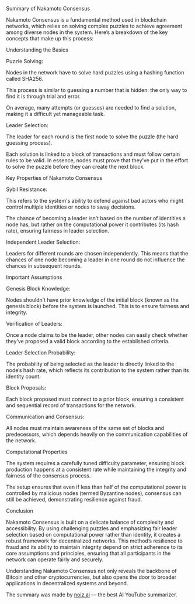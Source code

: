 Summary of Nakamoto Consensus



Nakamoto Consensus is a fundamental method used in blockchain networks, which relies on solving complex puzzles to achieve agreement among diverse nodes in the system. Here’s a breakdown of the key concepts that make up this process:



Understanding the Basics



Puzzle Solving:



Nodes in the network have to solve hard puzzles using a hashing function called SHA256.

This process is similar to guessing a number that is hidden: the only way to find it is through trial and error.

On average, many attempts (or guesses) are needed to find a solution, making it a difficult yet manageable task.



Leader Selection:



The leader for each round is the first node to solve the puzzle (the hard guessing process).

Each solution is linked to a block of transactions and must follow certain rules to be valid. In essence, nodes must prove that they’ve put in the effort to solve the puzzle before they can create the next block.

Key Properties of Nakamoto Consensus



Sybil Resistance:



This refers to the system's ability to defend against bad actors who might control multiple identities or nodes to sway decisions.

The chance of becoming a leader isn’t based on the number of identities a node has, but rather on the computational power it contributes (its hash rate), ensuring fairness in leader selection.



Independent Leader Selection:



Leaders for different rounds are chosen independently. This means that the chances of one node becoming a leader in one round do not influence the chances in subsequent rounds.

Important Assumptions



Genesis Block Knowledge:



Nodes shouldn’t have prior knowledge of the initial block (known as the genesis block) before the system is launched. This is to ensure fairness and integrity.



Verification of Leaders:



Once a node claims to be the leader, other nodes can easily check whether they’ve proposed a valid block according to the established criteria.



Leader Selection Probability:



The probability of being selected as the leader is directly linked to the node’s hash rate, which reflects its contribution to the system rather than its identity count.



Block Proposals:



Each block proposed must connect to a prior block, ensuring a consistent and sequential record of transactions for the network.



Communication and Consensus:



All nodes must maintain awareness of the same set of blocks and predecessors, which depends heavily on the communication capabilities of the network.

Computational Properties

The system requires a carefully tuned difficulty parameter, ensuring block production happens at a consistent rate while maintaining the integrity and fairness of the consensus process.

The setup ensures that even if less than half of the computational power is controlled by malicious nodes (termed Byzantine nodes), consensus can still be achieved, demonstrating resilience against fraud.

Conclusion



Nakamoto Consensus is built on a delicate balance of complexity and accessibility. By using challenging puzzles and emphasizing fair leader selection based on computational power rather than identity, it creates a robust framework for decentralized networks. This method’s resilience to fraud and its ability to maintain integrity depend on strict adherence to its core assumptions and principles, ensuring that all participants in the network can operate fairly and securely.



Understanding Nakamoto Consensus not only reveals the backbone of Bitcoin and other cryptocurrencies, but also opens the door to broader applications in decentralized systems and beyond.

The summary was made by [noiz.ai](https://noiz.ai) — the best AI YouTube summarizer.